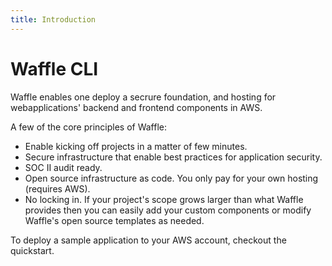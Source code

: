 ```yaml
---
title: Introduction
---
```


# Waffle CLI

Waffle enables one deploy a secrure foundation, and hosting for webapplications' backend and frontend components in AWS.

A few of the core principles of Waffle:
- Enable kicking off projects in a matter of few minutes.
- Secure infrastructure that enable best practices for application security.
- SOC II audit ready.
- Open source infrastructure as code. You only pay for your own hosting (requires AWS).
- No locking in. If your project's scope grows larger than what Waffle provides then you can easily add your custom components or modify Waffle's open source templates as needed.

To deploy a sample application to your AWS account, checkout the quickstart.

